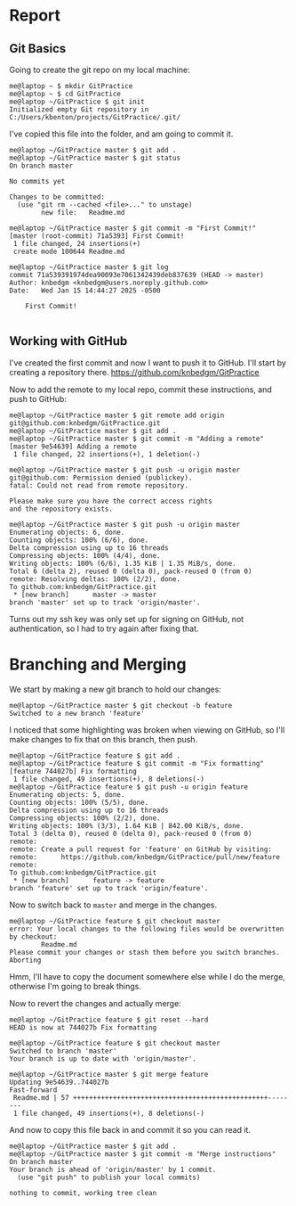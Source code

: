 # Report
## Git Basics

Going to create the git repo on my local machine:
```console
me@laptop ~ $ mkdir GitPractice
me@laptop ~ $ cd GitPractice
me@laptop ~/GitPractice $ git init
Initialized empty Git repository in C:/Users/kbenton/projects/GitPractice/.git/
```

I've copied this file into the folder, and am going to commit it.
```console
me@laptop ~/GitPractice master $ git add .
me@laptop ~/GitPractice master $ git status
On branch master

No commits yet

Changes to be committed:
  (use "git rm --cached <file>..." to unstage)
        new file:   Readme.md

me@laptop ~/GitPractice master $ git commit -m "First Commit!"
[master (root-commit) 71a5393] First Commit!
 1 file changed, 24 insertions(+)
 create mode 100644 Readme.md

me@laptop ~/GitPractice master $ git log
commit 71a539391974dea90093e7061342439deb837639 (HEAD -> master)
Author: knbedgm <knbedgm@users.noreply.github.com>
Date:   Wed Jan 15 14:44:27 2025 -0500

    First Commit!
 
```

## Working with GitHub

I've created the first commit and now I want to push it to GitHub. I'll start by creating a repository there.
https://github.com/knbedgm/GitPractice

Now to add the remote to my local repo, commit these instructions, and push to GitHub:
```console
me@laptop ~/GitPractice master $ git remote add origin git@github.com:knbedgm/GitPractice.git
me@laptop ~/GitPractice master $ git add .
me@laptop ~/GitPractice master $ git commit -m "Adding a remote"
[master 9e54639] Adding a remote
 1 file changed, 22 insertions(+), 1 deletion(-)

me@laptop ~/GitPractice master $ git push -u origin master
git@github.com: Permission denied (publickey).
fatal: Could not read from remote repository.

Please make sure you have the correct access rights
and the repository exists.

me@laptop ~/GitPractice master $ git push -u origin master
Enumerating objects: 6, done.
Counting objects: 100% (6/6), done.
Delta compression using up to 16 threads
Compressing objects: 100% (4/4), done.
Writing objects: 100% (6/6), 1.35 KiB | 1.35 MiB/s, done.
Total 6 (delta 2), reused 0 (delta 0), pack-reused 0 (from 0)
remote: Resolving deltas: 100% (2/2), done.
To github.com:knbedgm/GitPractice.git
 * [new branch]      master -> master
branch 'master' set up to track 'origin/master'.

```

Turns out my ssh key was only set up for signing on GitHub, not authentication, so I had to try again after fixing that.

# Branching and Merging

We start by making a new git branch to hold our changes:
```console
me@laptop ~/GitPractice master $ git checkout -b feature
Switched to a new branch 'feature'
```

I noticed that some highlighting was broken when viewing on GitHub, so I'll make changes to fix that on this branch, then push.
```console
me@laptop ~/GitPractice feature $ git add .
me@laptop ~/GitPractice feature $ git commit -m "Fix formatting"
[feature 744027b] Fix formatting
 1 file changed, 49 insertions(+), 8 deletions(-)
me@laptop ~/GitPractice feature $ git push -u origin feature
Enumerating objects: 5, done.
Counting objects: 100% (5/5), done.
Delta compression using up to 16 threads
Compressing objects: 100% (2/2), done.
Writing objects: 100% (3/3), 1.64 KiB | 842.00 KiB/s, done.
Total 3 (delta 0), reused 0 (delta 0), pack-reused 0 (from 0)
remote:
remote: Create a pull request for 'feature' on GitHub by visiting:
remote:      https://github.com/knbedgm/GitPractice/pull/new/feature
remote:
To github.com:knbedgm/GitPractice.git
 * [new branch]      feature -> feature
branch 'feature' set up to track 'origin/feature'.
```

Now to switch back to `master` and merge in the changes.
```console
me@laptop ~/GitPractice feature $ git checkout master
error: Your local changes to the following files would be overwritten by checkout:
        Readme.md
Please commit your changes or stash them before you switch branches.
Aborting
```

Hmm, I'll have to copy the document somewhere else while I do the merge, otherwise I'm going to break things.

Now to revert the changes and actually merge:
```console
me@laptop ~/GitPractice feature $ git reset --hard
HEAD is now at 744027b Fix formatting

me@laptop ~/GitPractice feature $ git checkout master
Switched to branch 'master'
Your branch is up to date with 'origin/master'.

me@laptop ~/GitPractice master $ git merge feature
Updating 9e54639..744027b
Fast-forward
 Readme.md | 57 +++++++++++++++++++++++++++++++++++++++++++++++++--------
 1 file changed, 49 insertions(+), 8 deletions(-)

```

And now to copy this file back in and commit it so you can read it.
```console
me@laptop ~/GitPractice master $ git add .
me@laptop ~/GitPractice master $ git commit -m "Merge instructions"
On branch master
Your branch is ahead of 'origin/master' by 1 commit.
  (use "git push" to publish your local commits)

nothing to commit, working tree clean
```